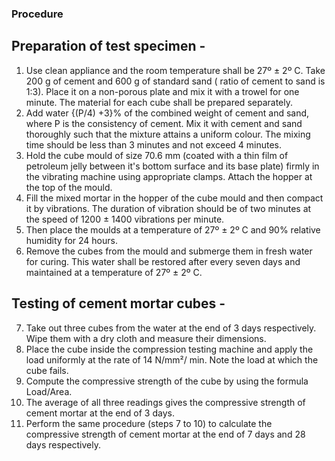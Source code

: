 ### Procedure
## Preparation of test specimen - 
1.	Use clean appliance and the room temperature shall be 27º ± 2º C. Take 200 g of cement and 600 g of standard sand ( ratio of cement to sand is 1:3). Place it on a non-porous plate and mix it with a trowel for one minute. The material for each cube shall be prepared separately. 
2.	Add water {(P/4) +3}% of the combined weight of cement and sand, where P is the consistency of cement. Mix it with cement and sand thoroughly such that the mixture attains a uniform colour. The mixing time should be less than 3 minutes and not exceed 4 minutes. 
3.	Hold the cube mould of size 70.6 mm (coated with a thin film of petroleum jelly between it's bottom surface and its base plate) firmly in the vibrating machine using appropriate clamps. Attach the hopper at the top of the mould.
4.	Fill the mixed mortar in the hopper of the cube mould and then compact it by vibrations. The duration of vibration should be of two minutes at the speed of 1200 ± 1400 vibrations per minute. 
5.	Then place the moulds at a temperature of 27º ± 2º C and 90% relative humidity for 24 hours. 
6.	Remove the cubes from the mould and submerge them in fresh water for curing. This water shall be restored after every seven days and maintained at a temperature of 27º ± 2º C. 

## Testing of cement mortar cubes -
7.	Take out three cubes from the water at the end of 3 days respectively. Wipe them with a dry cloth and measure their dimensions. 
8.	Place the cube inside the compression testing machine and apply the load uniformly at the rate of 14 N/mm²/ min. Note the load at which the cube fails. 
9.	Compute the compressive strength of the cube by using the formula Load/Area.
10.	The average of all three readings gives the compressive strength of cement mortar at the end of 3 days.
11.	Perform the same procedure (steps 7 to 10) to calculate the compressive strength of cement mortar at the end of 7 days and 28 days respectively. 
